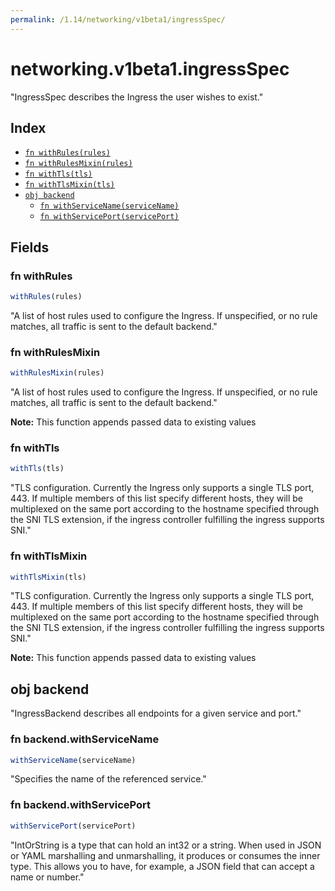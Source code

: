 ```yaml
---
permalink: /1.14/networking/v1beta1/ingressSpec/
---
```


# networking.v1beta1.ingressSpec

"IngressSpec describes the Ingress the user wishes to exist."

## Index

* [`fn withRules(rules)`](#fn-withrules)
* [`fn withRulesMixin(rules)`](#fn-withrulesmixin)
* [`fn withTls(tls)`](#fn-withtls)
* [`fn withTlsMixin(tls)`](#fn-withtlsmixin)
* [`obj backend`](#obj-backend)
  * [`fn withServiceName(serviceName)`](#fn-backendwithservicename)
  * [`fn withServicePort(servicePort)`](#fn-backendwithserviceport)

## Fields

### fn withRules

```ts
withRules(rules)
```

"A list of host rules used to configure the Ingress. If unspecified, or no rule matches, all traffic is sent to the default backend."

### fn withRulesMixin

```ts
withRulesMixin(rules)
```

"A list of host rules used to configure the Ingress. If unspecified, or no rule matches, all traffic is sent to the default backend."

**Note:** This function appends passed data to existing values

### fn withTls

```ts
withTls(tls)
```

"TLS configuration. Currently the Ingress only supports a single TLS port, 443. If multiple members of this list specify different hosts, they will be multiplexed on the same port according to the hostname specified through the SNI TLS extension, if the ingress controller fulfilling the ingress supports SNI."

### fn withTlsMixin

```ts
withTlsMixin(tls)
```

"TLS configuration. Currently the Ingress only supports a single TLS port, 443. If multiple members of this list specify different hosts, they will be multiplexed on the same port according to the hostname specified through the SNI TLS extension, if the ingress controller fulfilling the ingress supports SNI."

**Note:** This function appends passed data to existing values

## obj backend

"IngressBackend describes all endpoints for a given service and port."

### fn backend.withServiceName

```ts
withServiceName(serviceName)
```

"Specifies the name of the referenced service."

### fn backend.withServicePort

```ts
withServicePort(servicePort)
```

"IntOrString is a type that can hold an int32 or a string.  When used in JSON or YAML marshalling and unmarshalling, it produces or consumes the inner type.  This allows you to have, for example, a JSON field that can accept a name or number."